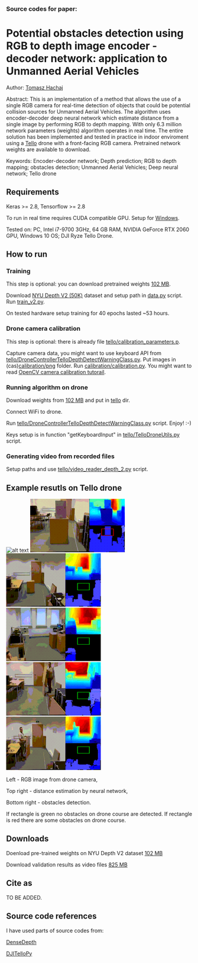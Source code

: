 ### Source codes for paper:

# Potential obstacles detection using RGB to depth image  encoder - decoder network: application to Unmanned Aerial Vehicles

Author: [Tomasz Hachaj](https://sppr.up.krakow.pl/hachaj/)

Abstract: This is an implementation of a method that allows the use of a single RGB camera for real-time detection of objects that could be potential collision sources for Unmanned Aerial Vehicles. 
The algorithm uses encoder-decoder deep neural network which estimate distance from a single image by performing RGB to depth mapping.
With only 6.3 million network parameters (weights) algorithm operates in real time.
The entire solution has been implemented and tested in practice in indoor enviroment using a [Tello](https://www.ryzerobotics.com/tello) drone with a front-facing RGB camera. 
Pretrained network weights are available to download.

Keywords: Encoder-decoder network; Depth prediction; RGB to depth mapping; obstacles detection; Unmanned Aerial Vehicles; Deep neural network; Tello drone

## Requirements

Keras >= 2.8, Tensorflow >= 2.8

To run in real time requires CUDA compatible GPU. Setup for [Windows](https://www.youtube.com/watch?v=EmZZsy7Ym-4). 

Tested on: PC, Intel i7-9700 3GHz, 64 GB RAM, NVIDIA GeForce RTX 2060 GPU, Windows 10 OS; 
DJI Ryze Tello Drone.

## How to run

### Training 
This step is optional: you can download pretrained weights [102 MB](https://sppr.up.krakow.pl/uav/potentialobstacles/modelOK.h5).

Download [NYU Depth V2 (50K)](https://tinyurl.com/nyu-data-zip) dataset 
and setup path in [data.py](training/data.py) script. 
Run [train_v2.py](training/train_v2.py).

On tested hardware setup training for 40 epochs lasted ~53 hours.

### Drone camera calibration
This step is optional: there is already file [tello/calibration_parameters.p](tello/calibration_parameters.p).

Capture camera data, you might want to use keyboard API from
[tello/DroneControllerTelloDepthDetectWarningClass.py](tello/DroneControllerTelloDepthDetectWarningClass.py).
Put images in (cas)[calibration/png](calibration/png) folder. 
Run [calibration/calibration.py](calibration/calibration.py). You might want to read [OpenCV camera calibration tutorail](https://docs.opencv.org/4.x/dc/dbb/tutorial_py_calibration.html).

### Running algorithm on drone

Download weights from [102 MB](https://sppr.up.krakow.pl/uav/potentialobstacles/modelOK.h5)
and put in [tello](tello) dir. 

Connect WiFi to drone.

Run [tello/DroneControllerTelloDepthDetectWarningClass.py](tello/DroneControllerTelloDepthDetectWarningClass.py) script. Enjoy! :-)

Keys setup is in function "getKeyboardInput" in [tello/TelloDroneUtils.py](tello/TelloDroneUtils.py) script.

### Generating video from recorded files

Setup paths and use [tello/video_reader_depth_2.py](tello/video_reader_depth_2.py) script.

## Example resutls on Tello drone

![alt text](image/001.gif) ![alt text](image/002.gif)
![alt text](image/003.gif) ![alt text](image/004.gif)
![alt text](image/005.gif) ![alt text](image/006.gif)

Left - RGB image from drone camera, 

Top right - distance estimation by neural network,

Bottom right - obstacles detection. 

If rectangle is green no obstacles on drone course are detected.
If rectangle is red there are some obstacles on drone course.

## Downloads

Doenload pre-trained weights on NYU Depth V2 dataset [102 MB](https://sppr.up.krakow.pl/uav/potentialobstacles/modelOK.h5)

Download validation results as video files [825 MB](https://sppr.up.krakow.pl/uav/potentialobstacles/out_vid.zip) 

## Cite as

TO BE ADDED.

## Source code references

I have used parts of source codes from:

[DenseDepth](https://github.com/ialhashim/DenseDepth)

[DJITelloPy](https://github.com/damiafuentes/DJITelloPy)
